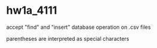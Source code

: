 # hw1a_4111

accept "find" and "insert" database operation on .csv files

parentheses are interpreted as special characters
